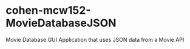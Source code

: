 # cohen-mcw152-MovieDatabaseJSON
Movie Database GUI Application that uses JSON data from a Movie API
